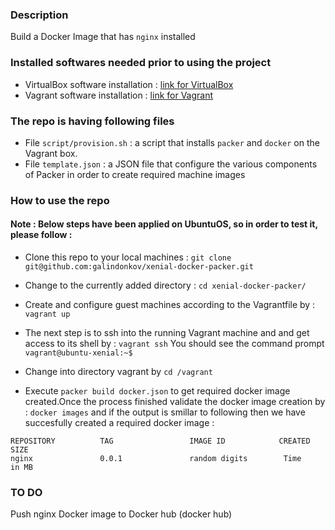 ### Description

Build a Docker Image that has ```nginx``` installed

### Installed softwares needed prior to using the project

- VirtualBox software installation : [link for VirtualBox](https://www.virtualbox.org/wiki/Downloads)
- Vagrant software installation : [link for Vagrant](https://www.vagrantup.com/docs/installation/)

### The repo is having following files

- File ```script/provision.sh``` :  a script that installs ```packer``` and ```docker``` on the Vagrant box. 
- File ```template.json``` : a JSON file that configure the various components of Packer in order to create required machine images

### How to use the repo

#### Note : Below steps have been applied on UbuntuOS, so in order to test it, please follow :

- Clone this repo to your local machines : `git clone git@github.com:galindonkov/xenial-docker-packer.git`

- Change to the currently added directory : `cd xenial-docker-packer/`

- Create and configure guest machines according to the Vagrantfile by : ```vagrant up```

- The next step is to ssh into the running Vagrant machine and and get access to its shell by : ```vagrant ssh```
       You should see the command prompt ```vagrant@ubuntu-xenial:~$```

- Change into directory vagrant by ```cd /vagrant```

- Execute ```packer build docker.json``` to get required docker image created.Once the process finished validate the docker image creation by : ```docker images``` and if the output is smillar to following then we have succesfully created a required docker image :

```vagrant@ubuntu-xenial:~$ docker images
REPOSITORY          TAG                 IMAGE ID            CREATED             SIZE
nginx               0.0.1               random digits        Time               in MB
```


### TO DO

Push nginx Docker image to Docker hub (docker hub)


